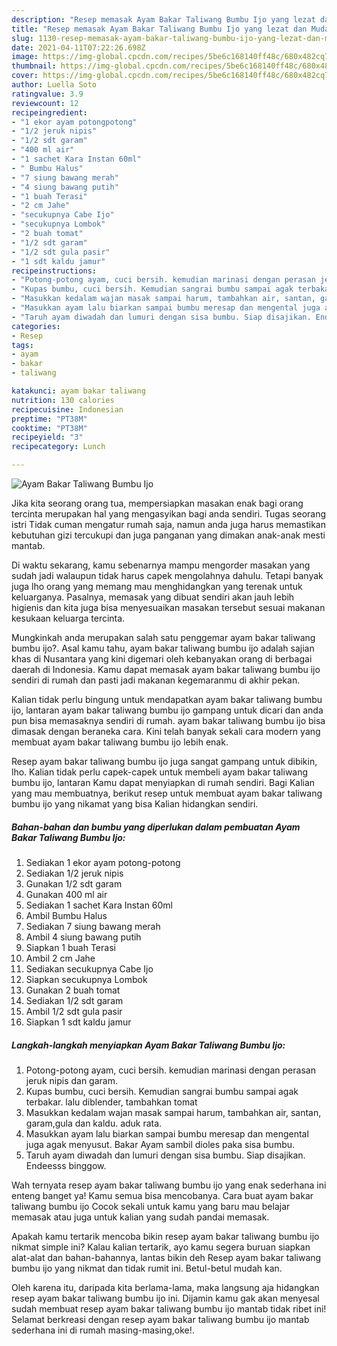 ```yaml
---
description: "Resep memasak Ayam Bakar Taliwang Bumbu Ijo yang lezat dan Mudah Dibuat"
title: "Resep memasak Ayam Bakar Taliwang Bumbu Ijo yang lezat dan Mudah Dibuat"
slug: 1130-resep-memasak-ayam-bakar-taliwang-bumbu-ijo-yang-lezat-dan-mudah-dibuat
date: 2021-04-11T07:22:26.698Z
image: https://img-global.cpcdn.com/recipes/5be6c168140ff48c/680x482cq70/ayam-bakar-taliwang-bumbu-ijo-foto-resep-utama.jpg
thumbnail: https://img-global.cpcdn.com/recipes/5be6c168140ff48c/680x482cq70/ayam-bakar-taliwang-bumbu-ijo-foto-resep-utama.jpg
cover: https://img-global.cpcdn.com/recipes/5be6c168140ff48c/680x482cq70/ayam-bakar-taliwang-bumbu-ijo-foto-resep-utama.jpg
author: Luella Soto
ratingvalue: 3.9
reviewcount: 12
recipeingredient:
- "1 ekor ayam potongpotong"
- "1/2 jeruk nipis"
- "1/2 sdt garam"
- "400 ml air"
- "1 sachet Kara Instan 60ml"
- " Bumbu Halus"
- "7 siung bawang merah"
- "4 siung bawang putih"
- "1 buah Terasi"
- "2 cm Jahe"
- "secukupnya Cabe Ijo"
- "secukupnya Lombok"
- "2 buah tomat"
- "1/2 sdt garam"
- "1/2 sdt gula pasir"
- "1 sdt kaldu jamur"
recipeinstructions:
- "Potong-potong ayam, cuci bersih. kemudian marinasi dengan perasan jeruk nipis dan garam."
- "Kupas bumbu, cuci bersih. Kemudian sangrai bumbu sampai agak terbakar. lalu diblender, tambahkan tomat"
- "Masukkan kedalam wajan masak sampai harum, tambahkan air, santan, garam,gula dan kaldu. aduk rata."
- "Masukkan ayam lalu biarkan sampai bumbu meresap dan mengental juga agak menyusut. Bakar Ayam sambil dioles paka sisa bumbu."
- "Taruh ayam diwadah dan lumuri dengan sisa bumbu. Siap disajikan. Endeesss binggow."
categories:
- Resep
tags:
- ayam
- bakar
- taliwang

katakunci: ayam bakar taliwang 
nutrition: 130 calories
recipecuisine: Indonesian
preptime: "PT38M"
cooktime: "PT38M"
recipeyield: "3"
recipecategory: Lunch

---
```



![Ayam Bakar Taliwang Bumbu Ijo](https://img-global.cpcdn.com/recipes/5be6c168140ff48c/680x482cq70/ayam-bakar-taliwang-bumbu-ijo-foto-resep-utama.jpg)

Jika kita seorang orang tua, mempersiapkan masakan enak bagi orang tercinta merupakan hal yang mengasyikan bagi anda sendiri. Tugas seorang istri Tidak cuman mengatur rumah saja, namun anda juga harus memastikan kebutuhan gizi tercukupi dan juga panganan yang dimakan anak-anak mesti mantab.

Di waktu  sekarang, kamu sebenarnya mampu mengorder masakan yang sudah jadi walaupun tidak harus capek mengolahnya dahulu. Tetapi banyak juga lho orang yang memang mau menghidangkan yang terenak untuk keluarganya. Pasalnya, memasak yang dibuat sendiri akan jauh lebih higienis dan kita juga bisa menyesuaikan masakan tersebut sesuai makanan kesukaan keluarga tercinta. 



Mungkinkah anda merupakan salah satu penggemar ayam bakar taliwang bumbu ijo?. Asal kamu tahu, ayam bakar taliwang bumbu ijo adalah sajian khas di Nusantara yang kini digemari oleh kebanyakan orang di berbagai daerah di Indonesia. Kamu dapat memasak ayam bakar taliwang bumbu ijo sendiri di rumah dan pasti jadi makanan kegemaranmu di akhir pekan.

Kalian tidak perlu bingung untuk mendapatkan ayam bakar taliwang bumbu ijo, lantaran ayam bakar taliwang bumbu ijo gampang untuk dicari dan anda pun bisa memasaknya sendiri di rumah. ayam bakar taliwang bumbu ijo bisa dimasak dengan beraneka cara. Kini telah banyak sekali cara modern yang membuat ayam bakar taliwang bumbu ijo lebih enak.

Resep ayam bakar taliwang bumbu ijo juga sangat gampang untuk dibikin, lho. Kalian tidak perlu capek-capek untuk membeli ayam bakar taliwang bumbu ijo, lantaran Kamu dapat menyiapkan di rumah sendiri. Bagi Kalian yang mau membuatnya, berikut resep untuk membuat ayam bakar taliwang bumbu ijo yang nikamat yang bisa Kalian hidangkan sendiri.

<!--inarticleads1-->

##### Bahan-bahan dan bumbu yang diperlukan dalam pembuatan Ayam Bakar Taliwang Bumbu Ijo:

1. Sediakan 1 ekor ayam potong-potong
1. Sediakan 1/2 jeruk nipis
1. Gunakan 1/2 sdt garam
1. Gunakan 400 ml air
1. Sediakan 1 sachet Kara Instan 60ml
1. Ambil  Bumbu Halus
1. Sediakan 7 siung bawang merah
1. Ambil 4 siung bawang putih
1. Siapkan 1 buah Terasi
1. Ambil 2 cm Jahe
1. Sediakan secukupnya Cabe Ijo
1. Siapkan secukupnya Lombok
1. Gunakan 2 buah tomat
1. Sediakan 1/2 sdt garam
1. Ambil 1/2 sdt gula pasir
1. Siapkan 1 sdt kaldu jamur




<!--inarticleads2-->

##### Langkah-langkah menyiapkan Ayam Bakar Taliwang Bumbu Ijo:

1. Potong-potong ayam, cuci bersih. kemudian marinasi dengan perasan jeruk nipis dan garam.
1. Kupas bumbu, cuci bersih. Kemudian sangrai bumbu sampai agak terbakar. lalu diblender, tambahkan tomat
1. Masukkan kedalam wajan masak sampai harum, tambahkan air, santan, garam,gula dan kaldu. aduk rata.
1. Masukkan ayam lalu biarkan sampai bumbu meresap dan mengental juga agak menyusut. Bakar Ayam sambil dioles paka sisa bumbu.
1. Taruh ayam diwadah dan lumuri dengan sisa bumbu. Siap disajikan. Endeesss binggow.




Wah ternyata resep ayam bakar taliwang bumbu ijo yang enak sederhana ini enteng banget ya! Kamu semua bisa mencobanya. Cara buat ayam bakar taliwang bumbu ijo Cocok sekali untuk kamu yang baru mau belajar memasak atau juga untuk kalian yang sudah pandai memasak.

Apakah kamu tertarik mencoba bikin resep ayam bakar taliwang bumbu ijo nikmat simple ini? Kalau kalian tertarik, ayo kamu segera buruan siapkan alat-alat dan bahan-bahannya, lantas bikin deh Resep ayam bakar taliwang bumbu ijo yang nikmat dan tidak rumit ini. Betul-betul mudah kan. 

Oleh karena itu, daripada kita berlama-lama, maka langsung aja hidangkan resep ayam bakar taliwang bumbu ijo ini. Dijamin kamu gak akan menyesal sudah membuat resep ayam bakar taliwang bumbu ijo mantab tidak ribet ini! Selamat berkreasi dengan resep ayam bakar taliwang bumbu ijo mantab sederhana ini di rumah masing-masing,oke!.

